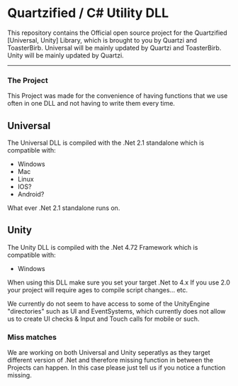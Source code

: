 # Quartzified / C# Utility DLL



This repository contains the Official open source project for the Quartzified [Universal, Unity] Library, which is brought to you by Quartzi and ToasterBirb.
Universal will be mainly updated by Quartzi and ToasterBirb.
Unity will be mainly updated by Quartzi.

<hr>

### The Project

This Project was made for the convenience of having functions that we use often in one DLL and not having to write them every time.



## Universal

The Universal DLL is compiled with the .Net 2.1 standalone which is compatible with:

- Windows
- Mac
- Linux
- IOS?
- Android?

What ever .Net 2.1 standalone runs on.



## Unity

The Unity DLL is compiled with the .Net 4.72 Framework which is compatible with:

- Windows

When using this DLL make sure you set your target .Net to 4.x 
If you use 2.0 your project will require ages to compile script changes... etc.

We currently do not seem to have access to some of the UnityEngine "directories" such as UI and EventSystems, which currently does not allow us to create UI checks & Input and Touch calls for mobile or such.

### Miss matches

We are working on both Universal and Unity seperatlys as they target different version of .Net and therefore missing function in between the Projects can happen. 
In this case please just tell us if you notice a function missing.
